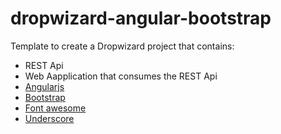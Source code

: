 # dropwizard-angular-bootstrap
Template to create a Dropwizard project that contains:

* REST Api
* Web Aapplication that consumes the REST Api 
* [Angularjs](https://angularjs.org/)
* [Bootstrap](http://getbootstrap.com/)
* [Font awesome](http://fortawesome.github.io/Font-Awesome/)
* [Underscore](http://underscorejs.org/)




